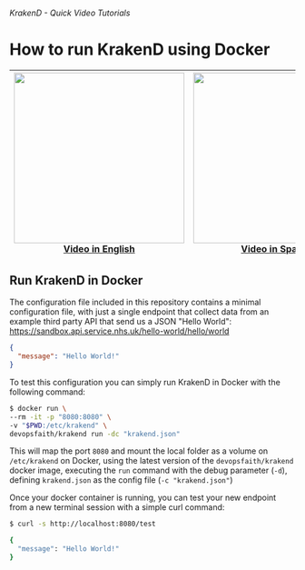###### KrakenD - Quick Video Tutorials

# How to run KrakenD using Docker

<div align="center">

| <a href="https://youtu.be/NOdNu5JEcrw"><img src="https://i.ytimg.com/vi/NOdNu5JEcrw/maxresdefault.jpg" width="300" heigth="300"></a><br>[Video in English](https://youtu.be/NOdNu5JEcrw) | <a href="https://youtu.be/UXU2--NQ4TA"><img src="https://i.ytimg.com/vi/UXU2--NQ4TA/maxresdefault.jpg" width="300" heigth="300"></a><br>[Video in Spanish](https://youtu.be/UXU2--NQ4TA) |
|---|---|

</div>

## Run KrakenD in Docker

The configuration file included in this repository contains a minimal configuration file, with just a single endpoint that collect data from an example third party API that send us a JSON "Hello World": https://sandbox.api.service.nhs.uk/hello-world/hello/world

```json
{
  "message": "Hello World!"
}
```
To test this configuration you can simply run KrakenD in Docker with the following command:

```bash
$ docker run \
--rm -it -p "8080:8080" \
-v "$PWD:/etc/krakend" \
devopsfaith/krakend run -dc "krakend.json"
```

This will map the port `8080` and mount the local folder as a volume on `/etc/krakend` on Docker, using the latest version of the `devopsfaith/krakend` docker image, executing the `run` command with the debug parameter (`-d`),  defining `krakend.json` as the config file (`-c "krakend.json"`)

Once your docker container is running, you can test your new endpoint from a new terminal session with a simple curl command:

```bash
$ curl -s http://localhost:8080/test

{
  "message": "Hello World!"
}
```
